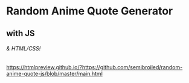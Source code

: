 # Random Anime Quote Generator 
## with JS 
###### & HTML/CSS!

https://htmlpreview.github.io/?https://github.com/semibroiled/random-anime-quote-js/blob/master/main.html
